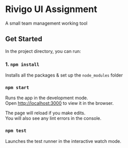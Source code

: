 # Rivigo UI Assignment

A small team management working tool

## Get Started

In the project directory, you can run:

### 1. `npm install`

Installs all the packages & set up the `node_modules` folder

### `npm start`

Runs the app in the development mode.<br>
Open [http://localhost:3000](http://localhost:3000) to view it in the browser.

The page will reload if you make edits.<br>
You will also see any lint errors in the console.

### `npm test`

Launches the test runner in the interactive watch mode.
